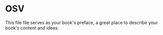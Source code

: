 # OSV






This file file serves as your book's preface, a great place to describe your book's content and ideas.
